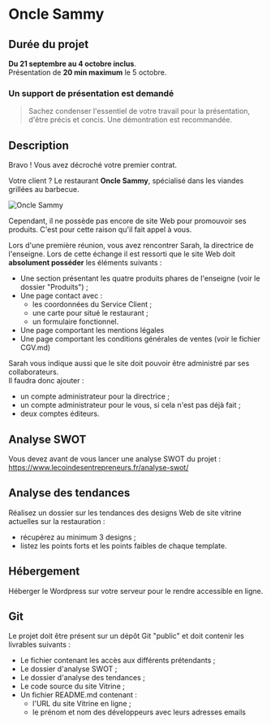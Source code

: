 # Oncle Sammy

## Durée du projet

**Du 21 septembre au 4 octobre inclus**.  
Présentation de **20 min maximum** le 5 octobre.

### Un support de présentation est demandé
> Sachez condenser l'essentiel de votre travail pour la présentation, d'être précis et concis. Une démontration est recommandée.

## Description

Bravo ! Vous avez décroché votre premier contrat.

Votre client ? Le restaurant **Oncle Sammy**, spécialisé dans les viandes grillées au barbecue.

![Oncle Sammy](logo.jpg)

Cependant, il ne possède pas encore de site Web pour promouvoir ses produits. C'est pour cette raison qu'il fait appel à vous.

Lors d'une première réunion, vous avez rencontrer Sarah, la directrice de l'enseigne. Lors de cette échange il est ressorti que le site Web doit **absolument posséder** les éléments suivants :

* Une section présentant les quatre produits phares de l'enseigne (voir le dossier "Produits") ;
* Une page contact avec :
  * les coordonnées du Service Client ;
  * une carte pour situé le restaurant ;
  * un formulaire fonctionnel.
* Une page comportant les mentions légales
* Une page comportant les conditions générales de ventes (voir le fichier CGV.md)

Sarah vous indique aussi que le site doit pouvoir être administré par ses collaborateurs.  
Il faudra donc ajouter :

* un compte administrateur pour la directrice ;
* un compte administrateur pour le vous, si cela n'est pas déjà fait ;
* deux comptes éditeurs.

## Analyse SWOT

Vous devez avant de vous lancer une analyse SWOT du projet : https://www.lecoindesentrepreneurs.fr/analyse-swot/

## Analyse des tendances

Réalisez un dossier sur les tendances des designs Web de site vitrine actuelles sur la restauration :
* récupérez au minimum 3 designs ;
* listez les points forts et les points faibles de chaque template.

## Hébergement

Héberger le Wordpress sur votre serveur pour le rendre accessible en ligne.

## Git

Le projet doit être présent sur un dépôt Git "public" et doit contenir les livrables suivants :
* Le fichier contenant les accès aux différents prétendants ;
* Le dossier d'analyse SWOT ;
* Le dossier d'analyse des tendances ;
* Le code source du site Vitrine ;
* Un fichier README.md contenant :
  * l'URL du site Vitrine en ligne ;
  * le prénom et nom des développeurs avec leurs adresses emails
